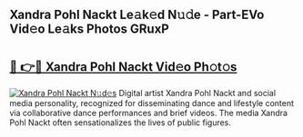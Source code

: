 ## Xandra Pohl Nackt Le𝚊k𝚎d N𝚞𝚍e - Part-EVo Vid𝚎o Le𝚊ks Photos GRuxP

# <h2><a href="http://fb4jqtm.evod.top/?m=Xandra+Pohl+Nackt">🔗 👉🔴 Xandra Pohl Nackt Vid𝚎o Ph𝚘t𝚘s</a></h2>

[![Xandra Pohl Nackt N𝚞d𝚎s](https://i.imgur.com/8V9OHl7.gif)](http://fb4jqtm.evod.top/?m=Xandra+Pohl+Nackt)
Digital artist Xandra Pohl Nackt and social media personality, recognized for disseminating dance and lifestyle content via collaborative dance performances and brief videos. The media Xandra Pohl Nackt often sensationalizes the lives of public figures. 
